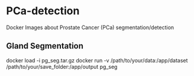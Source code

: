 # PCa-detection
Docker Images about Prostate Cancer (PCa) segmentation/detection

## Gland Segmentation
docker load -i pg_seg.tar.gz
docker run -v /path/to/your/data:/app/dataset /path/to/your/save_folder:/app/output pg_seg

